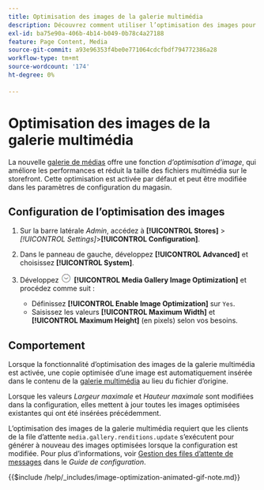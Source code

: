 ```yaml
---
title: Optimisation des images de la galerie multimédia
description: Découvrez comment utiliser l’optimisation des images pour vos ressources multimédias  [!DNL Commerce] .
exl-id: ba75e90a-406b-4b14-b049-0b78c4a27188
feature: Page Content, Media
source-git-commit: a93e96353f4be0e771064cdcfbdf794772386a28
workflow-type: tm+mt
source-wordcount: '174'
ht-degree: 0%

---
```


# Optimisation des images de la galerie multimédia

La nouvelle [galerie de médias](media-gallery.md) offre une fonction _d’optimisation d’image_, qui améliore les performances et réduit la taille des fichiers multimédia sur le storefront. Cette optimisation est activée par défaut et peut être modifiée dans les paramètres de configuration du magasin.

## Configuration de l’optimisation des images

1. Sur la barre latérale _Admin_, accédez à **[!UICONTROL Stores]** > _[!UICONTROL Settings]_>**[!UICONTROL Configuration]**.

1. Dans le panneau de gauche, développez **[!UICONTROL Advanced]** et choisissez **[!UICONTROL System]**.

1. Développez ![Sélecteur d’extension](../assets/icon-display-expand.png) **[!UICONTROL Media Gallery Image Optimization]** et procédez comme suit :

   - Définissez **[!UICONTROL Enable Image Optimization]** sur `Yes`.
   - Saisissez les valeurs **[!UICONTROL Maximum Width]** et **[!UICONTROL Maximum Height]** (en pixels) selon vos besoins.

## Comportement

Lorsque la fonctionnalité d’optimisation des images de la galerie multimédia est activée, une copie optimisée d’une image est automatiquement insérée dans le contenu de la [galerie multimédia](media-gallery.md) au lieu du fichier d’origine.

Lorsque les valeurs _Largeur maximale_ et _Hauteur maximale_ sont modifiées dans la configuration, elles mettent à jour toutes les images optimisées existantes qui ont été insérées précédemment.

L’optimisation des images de la galerie multimédia requiert que les clients de la file d’attente `media.gallery.renditions.update` s’exécutent pour générer à nouveau des images optimisées lorsque la configuration est modifiée. Pour plus d’informations, voir [Gestion des files d’attente de messages](https://experienceleague.adobe.com/docs/commerce-operations/configuration-guide/message-queues/manage-message-queues.html) dans le _Guide de configuration_.

{{$include /help/_includes/image-optimization-animated-gif-note.md}}
